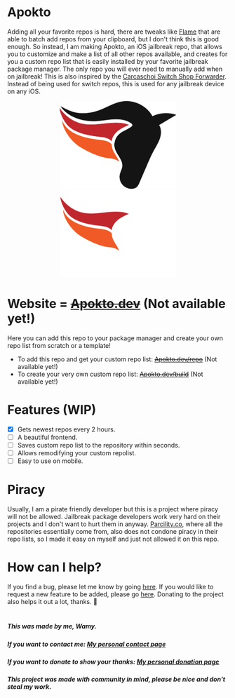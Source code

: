 # Apokto
Adding all your favorite repos is hard, there are tweaks like [Flame](http://cydia.saurik.com/package/com.aditkamath.flame/) that are able to batch add repos from your clipboard, but I don't think this is good enough. So instead, I am making Apokto, an iOS jailbreak repo, that allows you to customize and make a list of all other repos available, and creates for you a custom repo list that is easily installed by your favorite jailbreak package manager. The only repo you will ever need to manually add when on jailbreak! This is also inspired by the [Carcaschoi Switch Shop Forwarder](https://github.com/carcaschoi/tinfoil-json). Instead of being used for switch repos, this is used for any jailbreak device on any iOS.

<div align="center">
  <img src="/assets/darklogoapokto.png#gh-light-mode-only" height="200">
  <img src="/assets/lightlogoapokto.png#gh-dark-mode-only" height="200">
</div>

# Website = ~~[Apokto.dev](https://github.com/Wamy-Dev/Apokto/)~~ (Not available yet!)

Here you can add this repo to your package manager and create your own repo list from scratch or a template!
- To add this repo and get your custom repo list: ~~[Apokto.dev/repo](https://github.com/Wamy-Dev/Apokto/)~~ (Not available yet!)
- To create your very own custom repo list:  ~~[Apokto.dev/build](https://github.com/Wamy-Dev/Apokto/)~~ (Not available yet!)

# Features (WIP)

- [x] Gets newest repos every 2 hours.
- [ ] A beautiful frontend.
- [ ] Saves custom repo list to the repository within seconds.
- [ ] Allows remodifying your custom repolist.
- [ ] Easy to use on mobile.

# Piracy

Usually, I am a pirate friendly developer but this is a project where piracy will not be allowed. Jailbreak package developers work very hard on their projects and I don't want to hurt them in anyway. [Parcility.co](https://parcility.co/), where all the repositories essentially come from, also does not condone piracy in their repo lists, so I made it easy on myself and just not allowed it on this repo. 

# How can I help?

If you find a bug, please let me know by going [here](https://github.com/Wamy-Dev/Apokto/issues/new/choose). If you would like to request a new feature to be added, please go [here](https://github.com/Wamy-Dev/Apokto/issues/new/choose). Donating to the project also helps it out a lot, thanks. 🐎

#

##### This was made by me, Wamy.
##### If you want to contact me: [My personal contact page](https://homeonacloud.com/pages/contactme.html)
##### If you want to donate to show your thanks: [My personal donation page](https://homeonacloud.com/pages/donate.html)
##### This project was made with community in mind, please be nice and don't steal my work.
